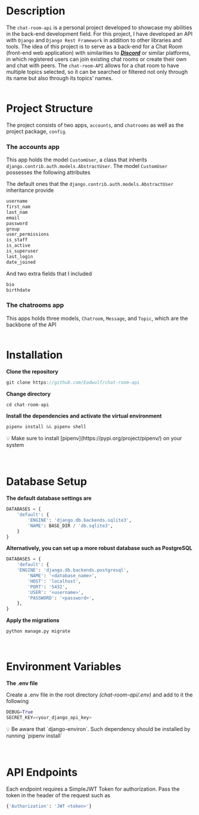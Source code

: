 # Description

The `chat-room-api` is a personal project developed to showcase my abilities in the back-end development field. For this project, I have developed an API with `Django` and `Django Rest Framework` in addition to other libraries and tools. The idea of this project is to serve as a back-end for a Chat Room (front-end web application) with similarities to ***[Discord](https://discord.com/)*** or similar platforms, in which registered users can join existing chat rooms or create their own and chat with peers. The `chat-room-API` allows for a chat room to have multiple topics selected, so it can be searched or filtered not only through its name but also through its topics’ names.
<br><br>


# Project Structure

The project consists of two apps, `accounts`, and `chatrooms` as well as the project package, `config`.

### **The accounts app**

This app holds the model `CustomUser`, a class that inherits `django.contrib.auth.models.AbstractUser`.  The model `CustomUser` possesses the following attributes

The default ones that the `django.contrib.auth.models.AbstractUser` inheritance provide

```python
username
first_nam
last_nam
email
password
group
user_permissions
is_staff
is_active
is_superuser
last_login
date_joined
```

And two extra fields that I included

```python
bio
birthdate
```

### The chatrooms app

This apps holds three models, `Chatroom`, `Message`, and `Topic`, which are the backbone of the API
<br><br>


# Installation

**Clone the repository**

```jsx
git clone https://github.com/Eadwulf/chat-room-api
```

**Change directory**

```jsx
cd chat-room-api
```

**Install the dependencies and activate the virtual environment**

```jsx
pipenv install && pipenv shell
```

<aside>💡 Make sure to install [pipenv](https://pypi.org/project/pipenv/) on your system</aside>
<br><br>

# Database Setup

**The default database settings are**

```python
DATABASES = {
    'default': {
        'ENGINE': 'django.db.backends.sqlite3',
        'NAME': BASE_DIR / 'db.sqlite3',
    }
}
```

**Alternatively, you can set up a more robust database such as PostgreSQL**

```python
DATABASES = {
    'default': {
	'ENGINE': 'django.db.backends.postgresql',
        'NAME': '<database_name>',
        'HOST': 'localhost',
        'PORT': '5432',
        'USER': '<username>',
        'PASSWORD': '<password>',
    },
}
```

**Apply the migrations**

```python
python manage.py migrate
```
<br>

# Environment Variables

**The .env file**

Create a .env file in the root directory *(chat-room-api/.env)* and add to it the following

```python
DEBUG=True
SECRET_KEY=<your_django_api_key>
```

<aside>💡 Be aware that `django-environ`. Such dependency should be installed by running `pipenv install`</aside>
<br><br>

# API Endpoints

Each endpoint requires a SimpleJWT Token for authorization. Pass the token in the header of the request such as

```python
{'Authorization': 'JWT <token>'}
```
